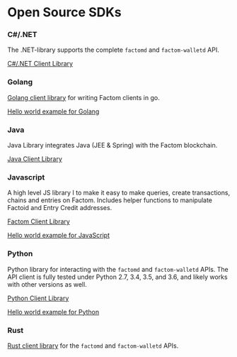 # Open Source SDKs

### C\#/.NET

The .NET-library supports the complete `factomd` and `factom-walletd` API.

[C\#/.NET Client Library](https://github.com/FactoidAuthority/FactomSharp)

### Golang

[Golang client library](https://github.com/FactomProject/factom) for writing Factom clients in go.

[Hello world example for Golang](https://developers.factomprotocol.org/start/hello-world-examples/golang)

### Java

Java Library integrates Java \(JEE & Spring\) with the Factom blockchain.

[Java Client Library](https://github.com/bi-foundation/factom-java)

### Javascript

A high level JS library I to make it easy to make queries, create transactions, chains and entries on Factom. Includes helper functions to manipulate Factoid and Entry Credit addresses.

[Factom Client Library](https://github.com/PaulBernier/factomjs)

[Hello world example for JavaScript](https://developers.factomprotocol.org/start/hello-world-examples/javascript)

### Python

Python library for interacting with the `factomd` and `factom-walletd` APIs. The API client is fully tested under Python 2.7, 3.4, 3.5, and 3.6, and likely works with other versions as well.

[Python Client Library](https://github.com/TRGG3R/factom-api)  
  
[Hello world example for Python](https://developers.factomprotocol.org/start/hello-world-examples/python)

### Rust

[Rust client library](https://github.com/MitchellBerry/Factom-Client) for the `factomd` and `factom-walletd` APIs.



